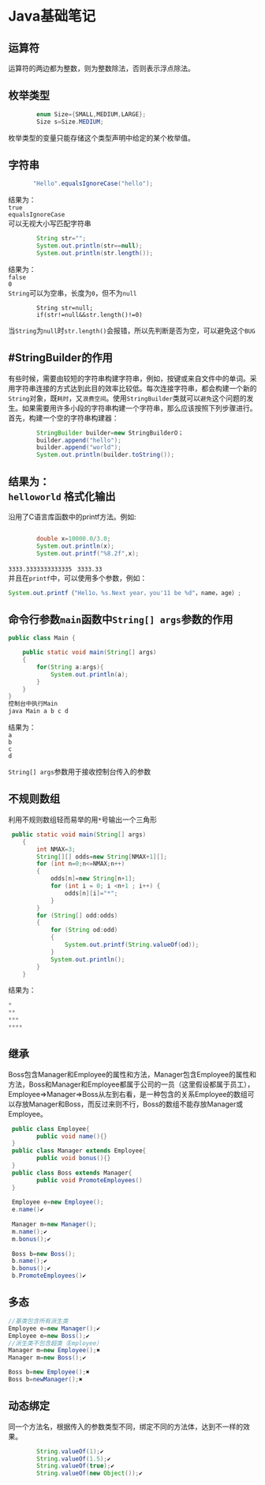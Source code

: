 Java基础笔记
====
运算符
----
运算符的两边都为整数，则为整数除法，否则表示浮点除法。

枚举类型
----
```Java
        enum Size={SMALL,MEDIUM,LARGE};
        Size s=Size.MEDIUM;
```
枚举类型的变量只能存储这个类型声明中给定的某个枚举值。

字符串
----
```Java
       "Hello".equalsIgnoreCase("hello");
```
结果为：<br>
`true`<br>
`equalsIgnoreCase`<br>
可以无视大小写匹配字符串

```Java
        String str="";
        System.out.println(str==null);
        System.out.println(str.length());
```
结果为：<br>
`false`<br>
`0`<br>
`String`可以为空串，长度为`0`，但不为`null`
```
        String str=null;
        if(str!=null&&str.length()!=0)
```
当`String`为`null`时`str.length()`会报错，所以先判断是否为空，可以避免这个`BUG`

#StringBuilder的作用
----------
  有些时候，需要由较短的字符串构建字符串，例如，按键或来自文件中的单词。采用字符串连接的方式达到此目的效率比较低。每次连接字符串，都会构建一个新的`String`对象，既`耗时`，又`浪费空间`。使用`StringBuilder`类就可以`避免`这个问题的发生。如果需要用许多小段的字符串构建一个字符串，那么应该按照下列步骤进行。首先，构建一个空的字符串构建器：
```Java
        StringBuilder builder=new StringBuilderO；
        builder.append("hello");
        builder.append("world");
        System.out.println(builder.toString());
```
结果为：<br>
`helloworld`
格式化输出
------
沿用了C语言库函数中的printf方法。例如:
```Java

        double x=10000.0/3.0;
        System.out.println(x);
        System.out.printf("%8.2f",x);
```
`3333.3333333333335`
` 3333.33`<br>
并且在`printf`中，可以使用多个参数，例如：
```Java
System.out.printf（"Hel1o，%s.Next year，you'11 be %d"，name，age）;
```
命令行参数`main`函数中`String[] args`参数的作用
-------
```Java
public class Main {

    public static void main(String[] args)
    {
        for(String a:args){
            System.out.println(a);
        }
    }
}
控制台中执行Main
java Main a b c d
```
结果为：<br>
`a`<br>
`b`<br>
`c`<br>
`d`<br>

`String[] args`参数用于接收控制台传入的参数

不规则数组
--------
利用不规则数组轻而易举的用`*`号输出一个三角形
```Java
 public static void main(String[] args)
    {
        int NMAX=3;
        String[][] odds=new String[NMAX+1][];
        for (int n=0;n<=NMAX;n++)
        {
            odds[n]=new String[n+1];
            for (int i = 0; i <n+1 ; i++) {
                odds[n][i]="*";
            }
        }
        for (String[] odd:odds)
        {
            for (String od:odd)
            {
                System.out.printf(String.valueOf(od));
            }
            System.out.println();
        }
    }
```
结果为：<br>
```Java
*
**
***
****
```
继承
----
Boss包含Manager和Employee的属性和方法，Manager包含Employee的属性和方法，Boss和Manager和Employee都属于公司的一员（这里假设都属于员工），    Employee=>Manager=>Boss从左到右看，是一种包含的关系Employee的数组可以存放Manager和Boss，而反过来则不行，Boss的数组不能存放Manager或Employee。
```Java
 public class Employee{
        public void name(){}
 }
 public class Manager extends Employee{
        public void bonus(){}
 }
 public class Boss extends Manager{
        public void PromoteEmployees()
 }
 
 Employee e=new Employee();
 e.name()✔
 
 Manager m=new Manager();
 m.name();✔
 m.bonus();✔
 
 Boss b=new Boss();
 b.name();✔
 b.bonus();✔
 b.PromoteEmployees()✔
 ```
 多态
------
  ```Java
 //基类包含所有派生类
 Employee e=new Manager();✔
 Employee e=new Boss();✔
 //派生类不包含超类（Employee）
 Manager m=new Employee();✖
 Manager m=new Boss();✔
 
 Boss b=new Employee();✖
 Boss b=newManager();✖
 ```
动态绑定
-----
同一个方法名，根据传入的参数类型不同，绑定不同的方法体，达到不一样的效果。
```Java
        String.valueOf(1);✔
        String.valueOf(1.5);✔
        String.valueOf(true);✔
        String.valueOf(new Object());✔
```
